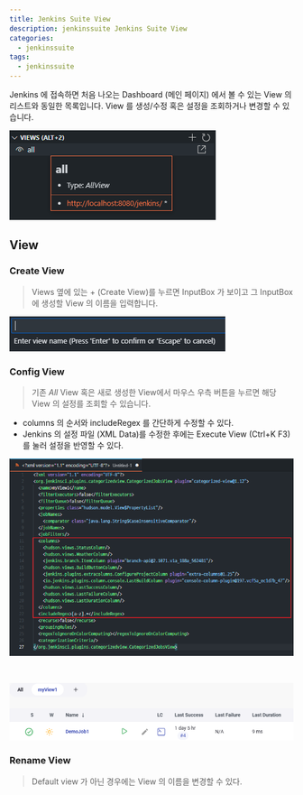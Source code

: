 ```yaml
---
title: Jenkins Suite View
description: jenkinssuite Jenkins Suite View
categories:
  - jenkinssuite
tags:
  - jenkinssuite
---
```


Jenkins 에 접속하면 처음 나오는 Dashboard (메인 페이지) 에서 볼 수 있는 View 의 리스트와 동일한 목록입니다. View 를 생성/수정 혹은 설정을 조회하거나 변경할 수 있습니다.

![View](/images/view/view_01.png)

## View

### Create View

> Views 옆에 있는 + (Create View)를 누르면 InputBox 가 보이고 그 InputBox에 생성할 View 의 이름을 입력합니다.

![CreateView](/images/view/view_02.png)

### Config View

> 기존 *All* View 혹은 새로 생성한 View에서 마우스 우측 버튼을 누르면 해당 View 의 설정를 조회할 수 있습니다.

* columns 의 순서와 includeRegex 를 간단하게 수정할 수 있다.
* Jenkins 의 설정 파일 (XML Data)를 수정한 후에는 Execute View (Ctrl+K F3)를 눌러 설정을 반영할 수 있다.

![GetConfig](/images/view/view_04_01.png)

<br />

![Jenkins_GetConfig](/images/view/view_04_02.png)

### Rename View

> Default view 가 아닌 경우에는 View 의 이름을 변경할 수 있다.
